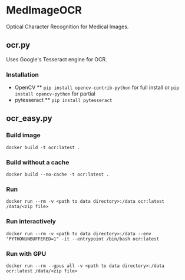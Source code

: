 # MedImageOCR
Optical Character Recognition for Medical Images. 


## ocr.py
Uses Google's Tesseract engine for OCR.

### Installation
* OpenCV
** `pip install opencv-contrib-python` for full install or `pip install opencv-python` for partial
* pytesseract
** `pip install pytesseract`



## ocr_easy.py

### Build image
 ```docker build -t ocr:latest .```

### Build without a cache
```docker build --no-cache -t ocr:latest .```

### Run 
```docker run --rm -v <path to data directory>:/data ocr:latest /data/<zip file>```

### Run interactively
```docker run --rm -v <path to data directory>:/data --env "PYTHONUNBUFFERED=1" -it --entrypoint /bin/bash ocr:latest```

### Run with GPU
```docker run --rm --gpus all -v <path to data directory>:/data ocr:latest /data/<zip file>```
